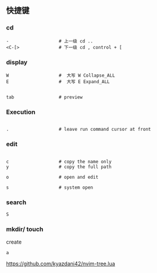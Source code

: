 
## 快捷键


### cd 

```
-                   # 上一级 cd ..
<C-[>               # 下一级 cd , control + [

```

### display
```
W                   #  大写 W Collapse_ALL
E                   #  大写 E Expand_ALL


tab                 # preview
```


### Execution

```

.                   # leave run command cursor at front

```


### edit


```

c                   # copy the name only
y                   # copy the full path

o                   # open and edit

s                   # system open

```


### search 

```
S
```



### mkdir/ touch 

create
```
a

```
https://github.com/kyazdani42/nvim-tree.lua
